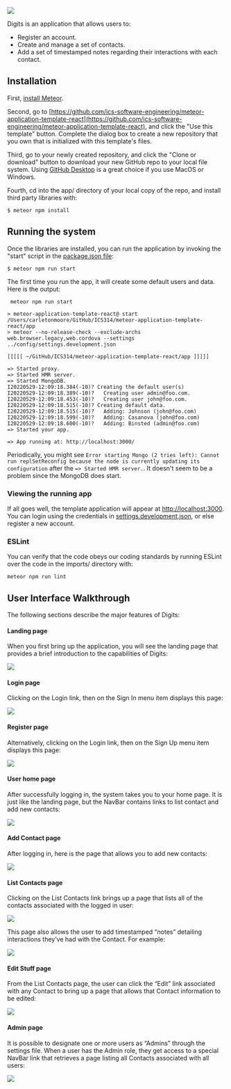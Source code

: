 ![](https://github.com/kyletakeda/digits/blob/main/doc/LandingPage.png)

Digits is an application that allows users to:
  * Register an account.
  * Create and manage a set of contacts.
  * Add a set of timestamped notes regarding their interactions with each contact.

## Installation

First, [install Meteor](https://www.meteor.com/install).

Second, go to [https://github.com/ics-software-engineering/meteor-application-template-react](https://github.com/ics-software-engineering/meteor-application-template-react), and click the "Use this template" button. Complete the dialog box to create a new repository that you own that is initialized with this template's files.

Third, go to your newly created repository, and click the "Clone or download" button to download your new GitHub repo to your local file system.  Using [GitHub Desktop](https://desktop.github.com/) is a great choice if you use MacOS or Windows.

Fourth, cd into the app/ directory of your local copy of the repo, and install third party libraries with:

```
$ meteor npm install
```

## Running the system

Once the libraries are installed, you can run the application by invoking the "start" script in the [package.json file](https://github.com/ics-software-engineering/meteor-application-template-react/blob/master/app/package.json):

```
$ meteor npm run start
```

The first time you run the app, it will create some default users and data. Here is the output:

```
 meteor npm run start 

> meteor-application-template-react@ start /Users/carletonmoore/GitHub/ICS314/meteor-application-template-react/app
> meteor --no-release-check --exclude-archs web.browser.legacy,web.cordova --settings ../config/settings.development.json

[[[[[ ~/GitHub/ICS314/meteor-application-template-react/app ]]]]]

=> Started proxy.                             
=> Started HMR server.                        
=> Started MongoDB.                           
I20220529-12:09:18.384(-10)? Creating the default user(s)
I20220529-12:09:18.389(-10)?   Creating user admin@foo.com.
I20220529-12:09:18.453(-10)?   Creating user john@foo.com.
I20220529-12:09:18.515(-10)? Creating default data.
I20220529-12:09:18.515(-10)?   Adding: Johnson (john@foo.com)
I20220529-12:09:18.599(-10)?   Adding: Casanova (john@foo.com)
I20220529-12:09:18.600(-10)?   Adding: Binsted (admin@foo.com)
=> Started your app.

=> App running at: http://localhost:3000/
```

Periodically, you might see `Error starting Mongo (2 tries left): Cannot run replSetReconfig because the node is currently updating its configuration` after the `=> Started HMR server.`. It doesn't seem to be a problem since the MongoDB does start.

### Viewing the running app

If all goes well, the template application will appear at [http://localhost:3000](http://localhost:3000).  You can login using the credentials in [settings.development.json](https://github.com/ics-software-engineering/meteor-application-template-react/blob/main/config/settings.development.json), or else register a new account.

### ESLint

You can verify that the code obeys our coding standards by running ESLint over the code in the imports/ directory with:

```
meteor npm run lint
```

## User Interface Walkthrough

The following sections describe the major features of Digits:

#### Landing page

When you first bring up the application, you will see the landing page that provides a brief introduction to the capabilities of Digits:

![](https://github.com/kyletakeda/digits/blob/main/doc/LandingPage.png)

#### Login page

Clicking on the Login link, then on the Sign In menu item displays this page:

![](https://github.com/kyletakeda/digits/blob/main/doc/SignIn.png)

#### Register page

Alternatively, clicking on the Login link, then on the Sign Up menu item displays this page:

![](https://github.com/kyletakeda/digits/blob/main/doc/Register.png)


#### User home page

After successfully logging in, the system takes you to your home page. It is just like the landing page, but the NavBar contains links to list contact and add new contacts:

![](https://github.com/kyletakeda/digits/blob/main/doc/UserHomePage.png)

#### Add Contact page

After logging in, here is the page that allows you to add new contacts:

![](https://github.com/kyletakeda/digits/blob/main/doc/AddContact.png)

#### List Contacts page

Clicking on the List Contacts link brings up a page that lists all of the contacts associated with the logged in user:

![](https://github.com/kyletakeda/digits/blob/main/doc/ListContacts.png)

This page also allows the user to add timestamped “notes” detailing interactions they’ve had with the Contact. For example:

![](https://github.com/kyletakeda/digits/blob/main/doc/ContactNotes.png)

#### Edit Stuff page

From the List Contacts page, the user can click the “Edit” link associated with any Contact to bring up a page that allows that Contact information to be edited:

![](https://github.com/kyletakeda/digits/blob/main/doc/EditContacts.png)

#### Admin page

It is possible to designate one or more users as “Admins” through the settings file. When a user has the Admin role, they get access to a special NavBar link that retrieves a page listing all Contacts associated with all users:

![](https://github.com/kyletakeda/digits/blob/main/doc/Admin.png)
